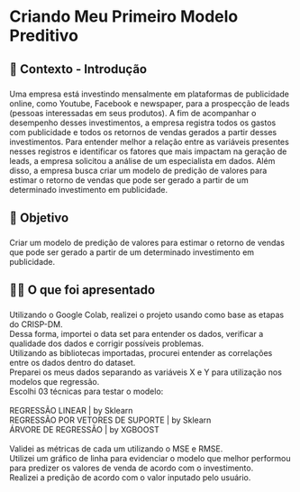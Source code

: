 <h1 align="left">Criando Meu Primeiro Modelo Preditivo</h1>

###

<h2 align="left">📁 Contexto - Introdução</h2>

###

<p align="left">Uma empresa está investindo mensalmente em plataformas de publicidade online, como Youtube, Facebook e newspaper, para a prospecção de leads (pessoas interessadas em seus produtos). A fim de acompanhar o desempenho desses investimentos, a empresa registra todos os gastos com publicidade e todos os retornos de vendas gerados a partir desses investimentos. Para entender melhor a relação entre as variáveis presentes nesses registros e identificar os fatores que mais impactam na geração de leads, a empresa solicitou a análise de um especialista em dados. Além disso, a empresa busca criar um modelo de predição de valores para estimar o retorno de vendas que pode ser gerado a partir de um determinado investimento em publicidade.</p>

###

<h2 align="left">🎯 Objetivo</h2>

###

<p align="left">Criar um modelo de predição de valores para estimar o retorno de vendas que pode ser gerado a partir de um determinado investimento em publicidade.</p>

###

<h2 align="left">👨‍💻 O que foi apresentado</h2>

###

<p align="left">Utilizando o Google Colab, realizei o projeto usando como base as etapas do CRISP-DM.<br>Dessa forma, importei o data set para entender os dados, verificar a qualidade dos dados e corrigir possíveis problemas.<br>Utilizando as bibliotecas importadas, procurei entender as correlações entre os dados dentro do dataset.<br>Preparei os meus dados separando as variáveis X e Y para utilização nos modelos que regressão.<br>Escolhi 03 técnicas para testar o modelo: <br><br>REGRESSÃO LINEAR | by Sklearn<br>REGRESSÃO POR VETORES DE SUPORTE | by Sklearn<br>ÁRVORE DE REGRESSÃO | by XGBOOST<br><br>Validei as métricas de cada um utilizando o MSE e RMSE.<br>Utilizei um gráfico de linha para evidenciar o modelo que melhor performou para predizer os valores de venda de acordo com o investimento.<br>Realizei a predição de acordo com o valor inputado pelo usuário.</p>

###
